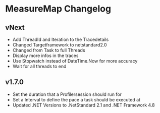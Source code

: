 # MeasureMap Changelog

## vNext
- Add ThreadId and Iteration to the Tracedetails
- Changed Targetframework to netstandard2.0
- Changed from Task to full Threads
- Display more infos in the traces
- Use Stopwatch instead of DateTime.Now for more accuracy
- Wait for all threads to end

## v1.7.0
- Set the duration that a Profilersession should run for
- Set a Interval to define the pace a task should be executed at
- Updated .NET Versions to .NetStandard 2.1 and .NET Framework 4.8
